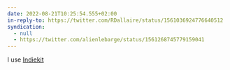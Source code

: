 ```yaml
---
date: 2022-08-21T10:25:54.555+02:00
in-reply-to: https://twitter.com/RDallaire/status/1561036924776640512
syndication:
  - null
  - https://twitter.com/alienlebarge/status/1561268745779159041
---
```

I use [Indiekit](https://getindiekit.com/)
